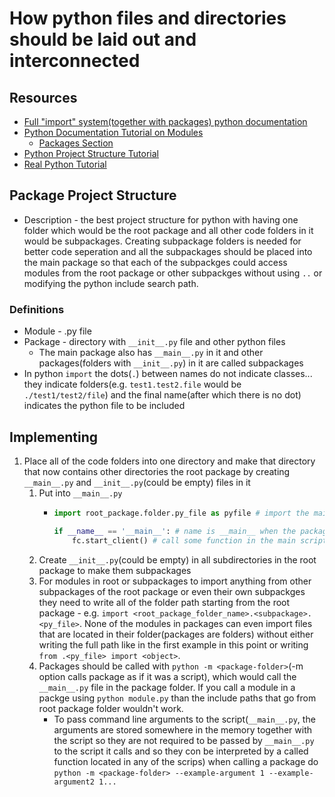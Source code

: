 # How python files and directories should be laid out and interconnected
## Resources
* [Full "import" system(together with packages) python documentation](https://docs.python.org/3/reference/import.html)
* [Python Documentation Tutorial on Modules](https://docs.python.org/3/tutorial/modules.html)
	* [Packages Section](https://docs.python.org/3/tutorial/modules.html#packages)
* [Python Project Structure Tutorial](https://dev.to/codemouse92/dead-simple-python-project-structure-and-imports-38c6)
* [Real Python Tutorial](https://realpython.com/python-modules-packages/)


## Package Project Structure
* Description - the best project structure for python with having one folder which would be the root package and all other code folders in it would be subpackages. Creating subpackage folders is needed for better code seperation and all the subpackages should be placed into the main package so that each of the subpackges could access modules from the root package or other subpackges without using `..` or modifying the python include search path.
### Definitions
* Module - .py file
* Package - directory with `__init__.py` file and other python files
	* The main package also has `__main__.py` in it and other packages(folders with `__init__.py`) in it are called subpackages
* In python `import` the dots(`.`) between names do not indicate classes... they indicate folders(e.g. `test1.test2.file` would be `./test1/test2/file`) and the final name(after which there is no dot) indicates the python file to be included

## Implementing
1. Place all of the code folders into one directory and make that directory that now contains other directories the root package by creating `__main__.py` and `__init__.py`(could be empty) files in it
	1. Put into `__main__.py`
		* 	```py
			import root_package.folder.py_file as pyfile # import the main executable/script of the package which should be called when the package is called

			if __name__ == '__main__': # name is __main__ when the package itself is called and not the script
				fc.start_client() # call some function in the main script
			```
	2. Create `__init__.py`(could be empty) in all subdirectories in the root package to make them subpackages
	3. For modules in root or subpackages to import anything from other subpackages of the root package or even their own subpackges they need to write all of the folder path starting from the root package - e.g. `import <root_package_folder_name>.<subpackage>.<py_file>`. None of the modules in packages can even import files that are located in their folder(packages are folders) without either writing the full path like in the first example in this point or writing `from .<py_file> import <object>`.
	4. Packages should be called with `python -m <package-folder>`(-m option calls package as if it was a script), which would call the `__main__.py` file in the package folder. If you call a module in a packge using `python module.py` than the include paths that go from root package folder wouldn't work.
		* To pass command line arguments to the script(`__main__.py`, the arguments are stored somewhere in the memory together with the script so they are not required to be passed by `__main__.py` to the script it calls and so they con be interpreted by a called function located in any of the scrips) when calling a package do `python -m <package-folder> --example-argument 1 --example-argument2 1...`
